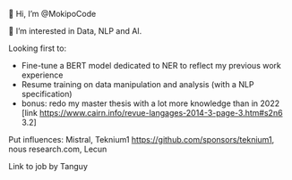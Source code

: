 👋 Hi, I’m @MokipoCode

👀 I’m interested in Data, NLP and AI.

Looking first to:
- Fine-tune a BERT model dedicated to NER to reflect my previous work experience
- Resume training on data manipulation and analysis (with a NLP specification)
- bonus: redo my master thesis with a lot more knowledge than in 2022 [link https://www.cairn.info/revue-langages-2014-3-page-3.htm#s2n6 3.2]

Put influences: Mistral, Teknium1 https://github.com/sponsors/teknium1, nous research.com, Lecun

Link to job by Tanguy 

<!---
MokipoCode/MokipoCode is a ✨ special ✨ repository because its `README.md` (this file) appears on your GitHub profile.
You can click the Preview link to take a look at your changes.
--->
